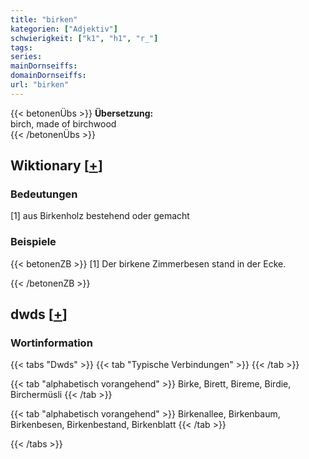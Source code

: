 ```yaml
---
title: "birken"
kategorien: ["Adjektiv"]
schwierigkeit: ["k1", "h1", "r_"]
tags:
series:
mainDornseiffs:
domainDornseiffs:
url: "birken"
---
```


{{< betonenÜbs >}}
**Übersetzung:**  
birch, made of birchwood  
{{< /betonenÜbs >}}

## Wiktionary [[+](https://de.wiktionary.org/wiki/birken)]

### Bedeutungen
[1] aus Birkenholz bestehend oder gemacht  

### Beispiele
{{< betonenZB >}}
[1] Der birkene Zimmerbesen stand in der Ecke.  

{{< /betonenZB >}}


## dwds [[+](https://www.dwds.de/wb/birken)]

### Wortinformation
{{< tabs "Dwds" >}}
{{< tab "Typische Verbindungen" >}}
{{< /tab >}}

{{< tab "alphabetisch vorangehend" >}}
Birke, Birett, Bireme, Birdie, Birchermüsli
{{< /tab >}}

{{< tab "alphabetisch vorangehend" >}}
Birkenallee, Birkenbaum, Birkenbesen, Birkenbestand, Birkenblatt
{{< /tab >}}

{{< /tabs >}}

